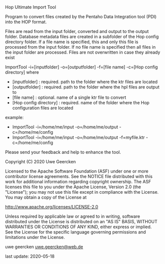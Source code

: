 Hop Ultimate Import Tool

Program to convert files created by the Pentaho Data Integration tool (PDI) into the HOP format.

Files are read from the input folder, converted and output to the output folder. Database metadata files are created in a subfolder of the Hop config directory folder. If a file name is specified, this and only this file	is processed from the input folder. If no file name is specified then all files in the input folder are processed.	Files are not overwritten in case they already exist

ImportTool -i=[inputfolder] -o=[outputfolder] -f=[file name] -c=[Hop config directory]
where

* [inputfolder]          : required. path to the folder where the ktr files are located
* [outputfolder]         : required. path to the folder where the hpl files are output to
* [file name]            : optional. name of a single ktr file to convert
* [Hop config directory] : required. name of the folder where the Hop configuration files are located

example:

* ImportTool -i=/home/me/input -o=/home/me/output -c=/home/me/config
* ImportTool -i=/home/me/input -o=/home/me/output -f=myfile.ktr -c=/home/me/config

Please send your feedback and help to enhance the tool.

Copyright (C) 2020  Uwe Geercken

Licensed to the Apache Software Foundation (ASF) under one
or more contributor license agreements.  See the NOTICE file
distributed with this work for additional information
regarding copyright ownership.  The ASF licenses this file
to you under the Apache License, Version 2.0 (the
"License"); you may not use this file except in compliance
with the License.  You may obtain a copy of the License at

  http://www.apache.org/licenses/LICENSE-2.0

Unless required by applicable law or agreed to in writing,
software distributed under the License is distributed on an
"AS IS" BASIS, WITHOUT WARRANTIES OR CONDITIONS OF ANY
KIND, either express or implied.  See the License for the
specific language governing permissions and limitations
under the License.

uwe geercken
uwe.geercken@web.de

last update: 2020-05-18
